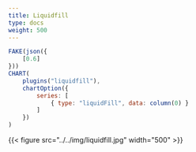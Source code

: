 ```yaml
---
title: Liquidfill
type: docs
weight: 500
---
```


```js {{linenos="table",hl_lines=[5,8]}}
FAKE(json({
    [0.6]
}))
CHART(
    plugins("liquidfill"),
    chartOption({
        series: [
            { type: "liquidFill", data: column(0) }
        ]
    })
)
```

{{< figure src="../../img/liquidfill.jpg" width="500" >}}
